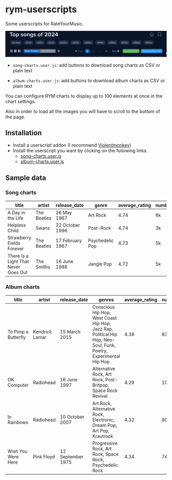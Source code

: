 # rym-userscripts

Some userscripts for RateYourMusic.

![preview](docs/userscript_buttons.png)

- `song-charts.user.js`: add buttons to download song charts as CSV or plain text

- `album-charts.user.js`: add buttons to download album charts as CSV or plain text

You can configure RYM charts to display up to 100 elements at once in the chart settings.

Also in order to load all the images you will have to scroll to the bottom of the page.

## Installation

- Install a userscript addon (I recommend [Violentmonkey](https://violentmonkey.github.io/))
- Install the userscript you want by clicking on the following links:
  - [song-charts.user.js](https://github.com/dbeley/rym-userscripts/raw/main/song-charts.user.js)
  - [album-charts.user.js](https://github.com/dbeley/rym-userscripts/raw/main/album-charts.user.js)


## Sample data

### Song charts


| title | artist | release_date | genre | average_rating | number_of_ratings | image_url |
| --- | --- | --- | --- | --- | --- | --- |
| A Day in the Life | The Beatles |	26 May 1967 | Art Rock | 4.74 |	6k | https://e.snmc.io/i/300/s/17e154620068ef6923a4fc7abbdfc3e8/10941490/The%20Beatles%20-%20Sgt_%20Pepper's%20Lonely%20Hearts%20Club%20Band%2C%20Cover%20art.jpeg |
 | Helpless Child | Swans |	22 October 1996 | Post-Rock | 4.74 | 3k | https://e.snmc.io/i/300/s/742b19a60e882643737cdde408788ceb/1868623/Swans%20-%20Soundtracks%20for%20the%20Blind%2C%20Cover%20art.jpeg |
 | Strawberry Fields Forever | The Beatles | 17 February 1967 | Psychedelic Pop | 4.73 | 5k | https://e.snmc.io/i/300/s/22b07b0f5428621d5952e23e7800022d/5770162/The%20Beatles%20-%20Magical%20Mystery%20Tour%2C%20Cover%20art.jpeg |
 | There Is a Light That Never Goes Out | The Smiths | 16 June 1986 | Jangle Pop | 4.72 | 5k | https://e.snmc.io/i/300/s/21bcf64f8478a3bb189c5ebb8f326068/12056415/The%20Smiths%20-%20The%20Queen%20Is%20Dead%2C%20Cover%20art.png |


### Album charts

| title | artist | release_date | genres | average_rating | number_of_votes | number_of_reviews | image_url |
| --- | --- | ----| --- | --- | --- | --- | --- |
| To Pimp a Butterfly | Kendrick Lamar | 15 March 2015 | Conscious Hip Hop, West Coast Hip Hop, Jazz Rap, Political Hip Hop, Neo-Soul, Funk, Poetry, Experimental Hip Hop | 4.38 | 83k | 769 | https://e.snmc.io/i/300/s/24619d37493bde1cc35d160e31d170ae/8121875/Kendrick%20Lamar%20-%20To%20Pimp%20a%20Butterfly%2C%20Cover%20art.jpeg |
| OK Computer | Radiohead | 16 June 1997 | Alternative Rock, Art Rock, Post-Britpop, Space Rock Revival | 4.29 | 107k | 2k | https://e.snmc.io/i/300/s/4b89c6190a18ed4c06d8068c556a5f9e/11993756/Radiohead%20-%20OK%20Computer%2C%20Cover%20art.jpeg |
| In Rainbows | Radiohead | 10 October 2007 | Art Rock, Alternative Rock, Electronic, Dream Pop, Art Pop, Krautrock | 4.32 | 80k | 949 | https://e.snmc.io/i/300/s/9b1e5b9f0d61d7177b42c31fb881fdc7/5914164/Radiohead%20-%20In%20Rainbows%2C%20Cover%20art.jpeg |
| Wish You Were Here | Pink Floyd | 12 September 1975 | Progressive Rock, Art Rock, Space Rock, Psychedelic Rock | 4.34 | 74k | 1k | https://e.snmc.io/i/300/s/be389a69a7e6c54e4643f81fa57f3478/4184635/Pink%20Floyd%20-%20Wish%20You%20Were%20Here%2C%20Cover%20art.png |
